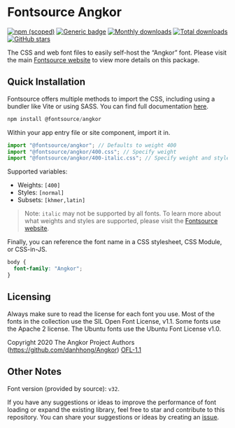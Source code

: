 # Fontsource Angkor

[![npm (scoped)](https://img.shields.io/npm/v/@fontsource/angkor?color=brightgreen)](https://www.npmjs.com/package/@fontsource/angkor) [![Generic badge](https://img.shields.io/badge/fontsource-passing-brightgreen)](https://github.com/fontsource/fontsource) [![Monthly downloads](https://badgen.net/npm/dm/@fontsource/angkor)](https://github.com/fontsource/fontsource) [![Total downloads](https://badgen.net/npm/dt/@fontsource/angkor)](https://github.com/fontsource/fontsource) [![GitHub stars](https://img.shields.io/github/stars/fontsource/fontsource.svg?style=social&label=Star)](https://github.com/fontsource/fontsource/stargazers)

The CSS and web font files to easily self-host the “Angkor” font. Please visit the main [Fontsource website](https://fontsource.org/fonts/angkor) to view more details on this package.

## Quick Installation

Fontsource offers multiple methods to import the CSS, including using a bundler like Vite or using SASS. You can find full documentation [here](https://fontsource.org/docs/getting-started/introduction).

```javascript
npm install @fontsource/angkor
```

Within your app entry file or site component, import it in.

```javascript
import "@fontsource/angkor"; // Defaults to weight 400
import "@fontsource/angkor/400.css"; // Specify weight
import "@fontsource/angkor/400-italic.css"; // Specify weight and style
```

Supported variables:
- Weights: `[400]`
- Styles: `[normal]`
- Subsets: `[khmer,latin]`

> Note: `italic` may not be supported by all fonts. To learn more about what weights and styles are supported, please visit the [Fontsource website](https://fontsource.org/fonts/angkor).

Finally, you can reference the font name in a CSS stylesheet, CSS Module, or CSS-in-JS.

```css
body {
  font-family: "Angkor";
}
```

## Licensing
Always make sure to read the license for each font you use. Most of the fonts in the collection use the SIL Open Font License, v1.1. Some fonts use the Apache 2 license. The Ubuntu fonts use the Ubuntu Font License v1.0.

Copyright 2020 The Angkor Project Authors (https://github.com/danhhong/Angkor)
[OFL-1.1](http://scripts.sil.org/OFL)

## Other Notes
Font version (provided by source): `v32`.

If you have any suggestions or ideas to improve the performance of font loading or expand the existing library, feel free to star and contribute to this repository. You can share your suggestions or ideas by creating an [issue](https://github.com/fontsource/fontsource/issues).